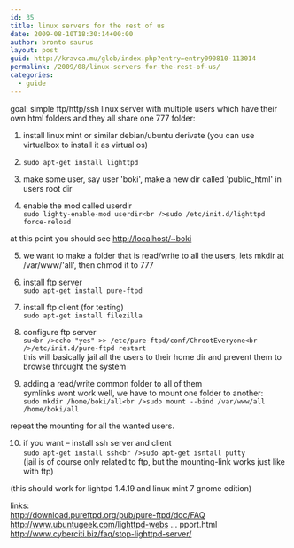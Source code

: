 ```yaml
---
id: 35
title: linux servers for the rest of us
date: 2009-08-10T18:30:14+00:00
author: bronto saurus
layout: post
guid: http://kravca.mu/glob/index.php?entry=entry090810-113014
permalink: /2009/08/linux-servers-for-the-rest-of-us/
categories:
  - guide
---
```

goal: simple ftp/http/ssh linux server with multiple users which have their own html folders and they all share one 777 folder:

1. install linux mint or similar debian/ubuntu derivate (you can use virtualbox to install it as virtual os)

2. `sudo apt-get install lighttpd`

3. make some user, say user 'boki', make a new dir called 'public_html' in users root dir

4. enable the mod called userdir  
`sudo lighty-enable-mod userdir<br />sudo /etc/init.d/lighttpd force-reload`

at this point you should see <a href="http://localhost/~boki" target="_blank" >http://localhost/~boki</a>

5. we want to make a folder that is read/write to all the users, lets mkdir at /var/www/'all', then chmod it to 777

6. install ftp server  
`sudo apt-get install pure-ftpd`

7. install ftp client (for testing)  
`sudo apt-get install filezilla`

8. configure ftp server  
`su<br />echo "yes" >> /etc/pure-ftpd/conf/ChrootEveryone<br />/etc/init.d/pure-ftpd restart`  
this will basically jail all the users to their home dir and prevent them to browse throught the system

9. adding a read/write common folder to all of them  
symlinks wont work well, we have to mount one folder to another:  
`sudo mkdir /home/boki/all<br />sudo mount --bind /var/www/all /home/boki/all`

repeat the mounting for all the wanted users.

10. if you want &#8211; install ssh server and client  
`sudo apt-get install ssh<br />sudo apt-get isntall putty`  
(jail is of course only related to ftp, but the mounting-link works just like with ftp)

(this should work for lightpd 1.4.19 and linux mint 7 gnome edition)

links:  
<a href="http://download.pureftpd.org/pub/pure-ftpd/doc/FAQ" target="_blank" >http://download.pureftpd.org/pub/pure-ftpd/doc/FAQ</a>  
<a href="http://www.ubuntugeek.com/lighttpd-webserver-setup-with-php5-and-mysql-support.html" target="_blank" >http://www.ubuntugeek.com/lighttpd-webs &#8230; pport.html</a>  
<a href="http://www.cyberciti.biz/faq/stop-lighttpd-server/" target="_blank" >http://www.cyberciti.biz/faq/stop-lighttpd-server/</a>